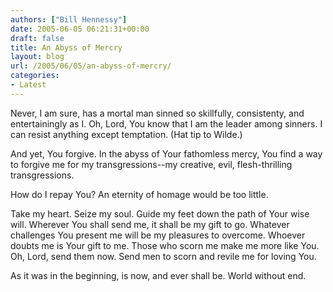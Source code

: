 ```yaml
---
authors: ["Bill Hennessy"]
date: 2005-06-05 06:21:31+00:00
draft: false
title: An Abyss of Mercry
layout: blog
url: /2005/06/05/an-abyss-of-mercry/
categories:
- Latest
---
```


Never, I am sure, has a mortal man sinned so skillfully, consistenty, and entertainingly as I.  Oh, Lord, You know that I am the leader among sinners.  I can resist anything except temptation.  (Hat tip to Wilde.)

And yet, You forgive.   In the abyss of Your fathomless mercy, You find a way to forgive me for my transgressions--my creative, evil, flesh-thrilling transgressions.

How do I repay You?  An eternity of homage would be too little.

Take my heart.  Seize my soul.  Guide my feet down the path of Your wise will.  Wherever You shall send me, it shall be my gift to go.  Whatever challenges You present me will be my pleasures to overcome.  Whoever doubts me is Your gift to me.  Those who scorn me make me more like You.  Oh, Lord, send them now.  Send men to scorn and revile me for loving You.

As it was in the beginning, is now, and ever shall be.  World without end.  

